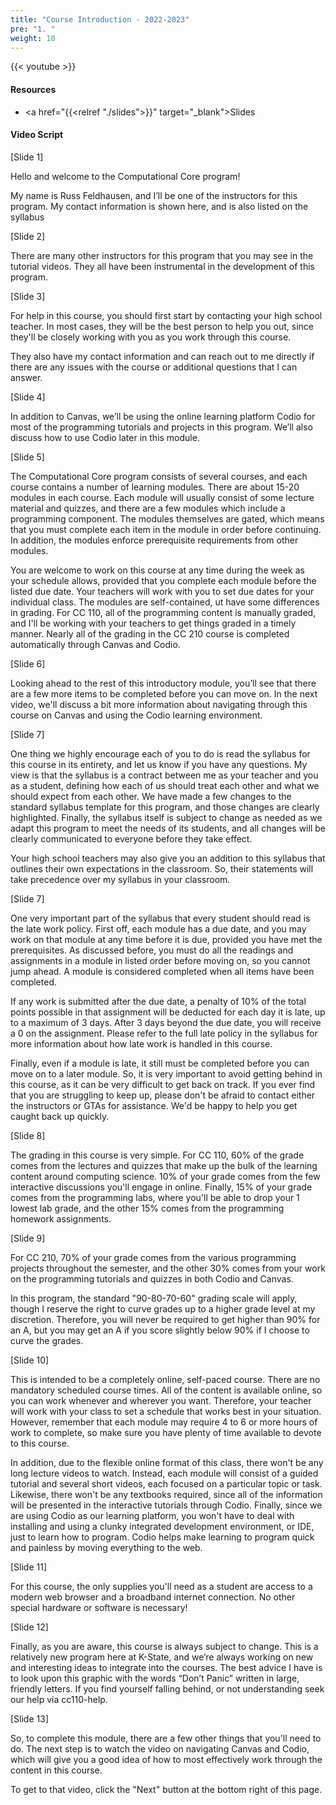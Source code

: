 ```yaml
---
title: "Course Introduction - 2022-2023"
pre: "1. "
weight: 10
---
```


<!-- TODO russfeld -->

{{< youtube  >}}

#### Resources

* <a href="{{<relref "./slides">}}" target="_blank">Slides</a>

#### Video Script


[Slide 1] 

Hello and welcome to the Computational Core program!

My name is Russ Feldhausen, and I’ll be one of the instructors for this program. My contact information is shown here, and is also listed on the syllabus

[Slide 2]

There are many other instructors for this program that you may see in the tutorial videos. They all have been instrumental in the development of this program. 

[Slide 3]

For help in this course, you should first start by contacting your high school teacher. In most cases, they will be the best person to help you out, since they'll be closely working with you as you work through this course.

They also have my contact information and can reach out to me directly if there are any issues with the course or additional questions that I can answer.

[Slide 4]

In addition to Canvas, we’ll be using the online learning platform Codio for most of the programming tutorials and projects in this program. We’ll also discuss how to use Codio later in this module.

[Slide 5]

The Computational Core program consists of several courses, and each course contains a number of learning modules. There are about 15-20 modules in each course. Each module will usually consist of some lecture material and quizzes, and there are a few modules which include a programming component. The modules themselves are gated, which means that you must complete each item in the module in order before continuing. In addition, the modules enforce prerequisite requirements from other modules. 

You are welcome to work on this course at any time during the week as your schedule allows, provided that you complete each module before the listed due date. Your teachers will work with you to set due dates for your individual class. The modules are self-contained, ut have some differences in grading. For CC 110, all of the programming content is manually graded, and I'll be working with your teachers to get things graded in a timely manner. Nearly all of the grading in the CC 210 course is completed automatically through Canvas and Codio.

[Slide 6]

Looking ahead to the rest of this introductory module, you’ll see that there are a few more items to be completed before you can move on. In the next video, we'll discuss a bit more information about navigating through this course on Canvas and using the Codio learning environment.

[Slide 7]

One thing we highly encourage each of you to do is read the syllabus for this course in its entirety, and let us know if you have any questions. My view is that the syllabus is a contract between me as your teacher and you as a student, defining how each of us should treat each other and what we should expect from each other. We have made a few changes to the standard syllabus template for this program, and those changes are clearly highlighted. Finally, the syllabus itself is subject to change as needed as we adapt this program to meet the needs of its students, and all changes will be clearly communicated to everyone before they take effect.

Your high school teachers may also give you an addition to this syllabus that outlines their own expectations in the classroom. So, their statements will take precedence over my syllabus in your classroom.

[Slide 7]

One very important part of the syllabus that every student should read is the late work policy. First off, each module has a due date, and you may work on that module at any time before it is due, provided you have met the prerequisites. As discussed before, you must do all the readings and assignments in a module in listed order before moving on, so you cannot jump ahead. A module is considered completed when all items have been completed.

If any work is submitted after the due date, a penalty of 10% of the total points possible in that assignment will be deducted for each day it is late, up to a maximum of 3 days. After 3 days beyond the due date, you will receive a 0 on the assignment. Please refer to the full late policy in the syllabus for more information about how late work is handled in this course.

Finally, even if a module is late, it still must be completed before you can move on to a later module. So, it is very important to avoid getting behind in this course, as it can be very difficult to get back on track. If you ever find that you are struggling to keep up, please don't be afraid to contact either the instructors or GTAs for assistance. We'd be happy to help you get caught back up quickly.

[Slide 8]

The grading in this course is very simple. For CC 110, 60% of the grade comes from the lectures and quizzes that make up the bulk of the learning content around computing science. 10% of your grade comes from the few interactive discussions you'll engage in online. Finally, 15% of your grade comes from the programming labs, where you'll be able to drop your 1 lowest lab grade, and the other 15% comes from the programming homework assignments. 

[Slide 9]

For CC 210, 70% of your grade comes from the various programming projects throughout the semester, and the other 30% comes from your work on the programming tutorials and quizzes in both Codio and Canvas.

In this program, the standard "90-80-70-60" grading scale will apply, though I reserve the right to curve grades up to a higher grade level at my discretion. Therefore, you will never be required to get higher than 90% for an A, but you may get an A if you score slightly below 90% if I choose to curve the grades.

[Slide 10]

This is intended to be a completely online, self-paced course. There are no mandatory scheduled course times. All of the content is available online, so you can work whenever and wherever you want. Therefore, your teacher will work with your class to set a schedule that works best in your situation. However, remember that each module may require 4 to 6 or more hours of work to complete, so make sure you have plenty of time available to devote to this course.

In addition, due to the flexible online format of this class, there won't be any long lecture videos to watch. Instead, each module will consist of a guided tutorial and several short videos, each focused on a particular topic or task. Likewise, there won't be any textbooks required, since all of the information will be presented in the interactive tutorials through Codio. Finally, since we are using Codio as our learning platform, you won't have to deal with installing and using a clunky integrated development environment, or IDE, just to learn how to program. Codio helps make learning to program quick and painless by moving everything to the web.

[Slide 11]

For this course, the only supplies you'll need as a student are access to a modern web browser and a broadband internet connection. No other special hardware or software is necessary!

[Slide 12]

Finally, as you are aware, this course is always subject to change. This is a relatively new program here at K-State, and we’re always working on new and interesting ideas to integrate into the courses. The best advice I have is to look upon this graphic with the words “Don’t Panic” written in large, friendly letters.  If you find yourself falling behind, or not understanding seek our help via cc110-help.

[Slide 13]

So, to complete this module, there are a few other things that you'll need to do. The next step is to watch the video on navigating Canvas and Codio, which will give you a good idea of how to most effectively work through the content in this course.

To get to that video, click the "Next" button at the bottom right of this page.
